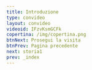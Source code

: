 ```yaml
---
title: Introduzione
type: convideo
layout: convideo
videoid: IFzvKsmGCFk
copertina: /img/copertina.png
btnNext: Prosegui la visita
btnPrev: Pagina precedente
next: storia1
prev: _index
---
```

